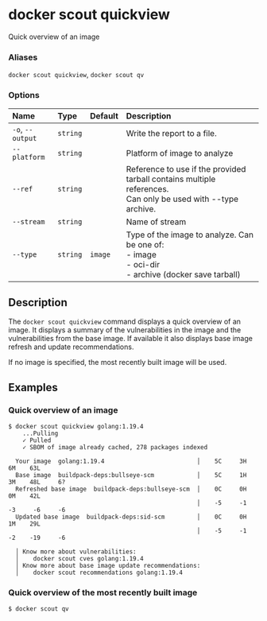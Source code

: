 # docker scout quickview

<!---MARKER_GEN_START-->
Quick overview of an image

### Aliases

`docker scout quickview`, `docker scout qv`

### Options

| Name             | Type     | Default | Description                                                                                                     |
|:-----------------|:---------|:--------|:----------------------------------------------------------------------------------------------------------------|
| `-o`, `--output` | `string` |         | Write the report to a file.                                                                                     |
| `--platform`     | `string` |         | Platform of image to analyze                                                                                    |
| `--ref`          | `string` |         | Reference to use if the provided tarball contains multiple references.<br>Can only be used with --type archive. |
| `--stream`       | `string` |         | Name of stream                                                                                                  |
| `--type`         | `string` | `image` | Type of the image to analyze. Can be one of:<br>- image<br>- oci-dir<br>- archive (docker save tarball)<br>     |


<!---MARKER_GEN_END-->

## Description

The `docker scout quickview` command displays a quick overview of an image.
It displays a summary of the vulnerabilities in the image and the vulnerabilities from the base image.
If available it also displays base image refresh and update recommendations.

If no image is specified, the most recently built image will be used.

## Examples

### Quick overview of an image

```console
$ docker scout quickview golang:1.19.4
    ...Pulling
    ✓ Pulled
    ✓ SBOM of image already cached, 278 packages indexed

  Your image  golang:1.19.4                          │    5C     3H     6M    63L
  Base image  buildpack-deps:bullseye-scm            │    5C     1H     3M    48L     6?
  Refreshed base image  buildpack-deps:bullseye-scm  │    0C     0H     0M    42L
                                                     │    -5     -1     -3     -6     -6
  Updated base image  buildpack-deps:sid-scm         │    0C     0H     1M    29L
                                                     │    -5     -1     -2    -19     -6

  │ Know more about vulnerabilities:
  │    docker scout cves golang:1.19.4
  │ Know more about base image update recommendations:
  │    docker scout recommendations golang:1.19.4
```

### Quick overview of the most recently built image

```console
$ docker scout qv
```
